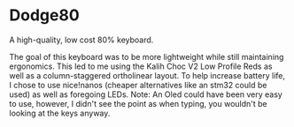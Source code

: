 # Dodge80
A high-quality, low cost 80% keyboard.

The goal of this keyboard was to be more lightweight while still maintaining ergonomics. This led to me using the Kalih Choc V2 Low Profile Reds as well as a column-staggered ortholinear layout. To help increase battery life, I chose to use nice!nanos (cheaper alternatives like an stm32 could be used) as well as foregoing LEDs. Note: An Oled could have been very easy to use, however, I didn't see the point as when typing, you wouldn't be looking at the keys anyway.